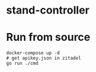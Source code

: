 # stand-controller

# Run from source
```
docker-compose up -d
# get apikey.json in zitadel
go run ./cmd
```